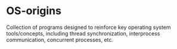 # OS-origins
Collection of programs designed to reinforce key operating system tools/concepts, including thread synchronization, interprocess communication, concurrent processes, etc.
